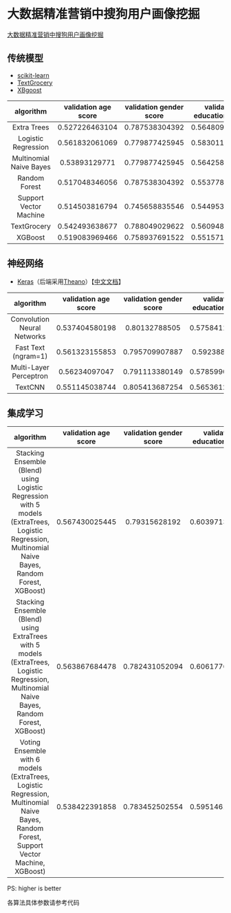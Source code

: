 # 大数据精准营销中搜狗用户画像挖掘

[大数据精准营销中搜狗用户画像挖掘](http://www.datafountain.cn/data/science/player/competition/detail/description/239)

## 传统模型

- [scikit-learn](http://scikit-learn.org/)
- [TextGrocery](http://textgrocery.readthedocs.io/zh/latest/)
- [XBgoost](http://xgboost.readthedocs.io/en/latest/)

algorithm|validation age score|validation gender score|validation education score|validation final score|final score
:-:|:-:|:-:|:-:|:-:|:-:
Extra Trees|0.527226463104|0.787538304392|0.564809707667|0.626524825054|
Logistic Regression|0.561832061069|0.779877425945|0.583011583012|0.641573690008|0.6485
Multinomial Naive Bayes|0.53893129771|0.779877425945|0.564258135687|0.627688953114|/
Random Forest|0.517048346056|0.787538304392|0.553778268064|0.619454972837|/
Support Vector Machine|0.514503816794|0.745658835546|0.544953116382|0.601705256241|/
TextGrocery|0.542493638677|0.788049029622|0.560948703806|0.630497124035|/
XGBoost|0.519083969466|0.758937691522|0.551571980143|0.609864547044|/

## 神经网络

- [Keras](https://keras.io/)（后端采用[Theano](http://www.deeplearning.net/software/theano/)）【[中文文档](http://keras-cn.readthedocs.io/en/latest/)】

algorithm|validation age score|validation gender score|validation education score|validation final score|final score
:-:|:-:|:-:|:-:|:-:|:-:
Convolution Neural Networks|0.537404580198|0.80132788505|0.575841147533|0.63819120426|/
Fast Text (ngram=1)|0.561323155853|0.795709907887|0.59238830697|0.64980712357|0.6638
Multi-Layer Perceptron|0.56234097047|0.791113380149|0.578599011543|0.644017787387|0.6506
TextCNN|0.551145038744|0.805413687254|0.565361279943|0.64064000198|0.6551

## 集成学习

algorithm|validation age score|validation gender score|validation education score|validation final score|final score
:-:|:-:|:-:|:-:|:-:|:-:
Stacking Ensemble (Blend) using Logistic Regression with 5 models (ExtraTrees, Logistic Regression, Multinomial Naive Bayes, Random Forest, XGBoost)|0.567430025445|0.79315628192|0.603971318257|0.655220256528|0.6647
Stacking Ensemble (Blend) using ExtraTrees with 5 models (ExtraTrees, Logistic Regression, Multinomial Naive Bayes, Random Forest, XGBoost)|0.563867684478|0.782431052094|0.606177606178|0.650825447583|/
Voting Ensemble with 6 models (ExtraTrees, Logistic Regression, Multinomial Naive Bayes, Random Forest, Support Vector Machine, XGBoost)|0.538422391858|0.783452502554|0.595146166575|0.639007020329|/

PS: higher is better

各算法具体参数请参考代码
